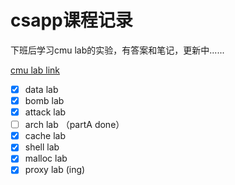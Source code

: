 # csapp课程记录

下班后学习cmu lab的实验，有答案和笔记，更新中......

[cmu lab link](http://www.csapp.cs.cmu.edu/3e/labs.html)

- [x] data lab
- [x] bomb lab
- [x] attack lab 
- [ ] arch lab （partA done）
- [x] cache lab
- [x] shell lab
- [x] malloc lab
- [x] proxy lab (ing)
